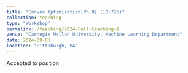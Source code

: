 ```yaml
---
title: "Convex Optimization[Ph.D] (10-725)"
collection: teaching
type: "Workshop"
permalink: /teaching/2024-Fall-teaching-1
venue: "Carnegie Mellon University, Machine Learning Department"
date: 2024-09-01
location: "Pittsburgh, PA"
---
```


Accepted to position

